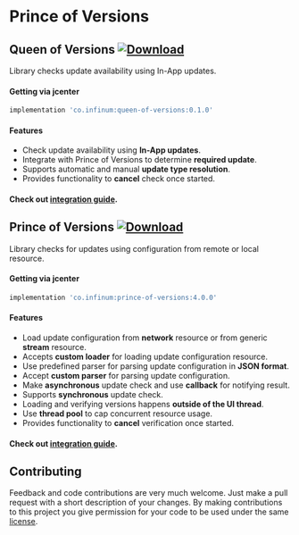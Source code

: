 # Prince of Versions

## Queen of Versions  [![Download](https://api.bintray.com/packages/infinum/android/queen-of-versions/images/download.svg)](https://bintray.com/infinum/android/queen-of-versions/_latestVersion)

Library checks update availability using In-App updates.

#### Getting via jcenter

```groovy
implementation 'co.infinum:queen-of-versions:0.1.0'
```

#### Features

  * Check update availability using **In-App updates**.
  * Integrate with Prince of Versions to determine **required update**.
  * Supports automatic and manual **update type resolution**.
  * Provides functionality to **cancel** check once started.

#### Check out [integration guide](./queen-of-versions/README.md).


## Prince of Versions  [![Download](https://api.bintray.com/packages/infinum/android/prince-of-versions/images/download.svg)](https://bintray.com/infinum/android/prince-of-versions/_latestVersion)

Library checks for updates using configuration from remote or local resource.

#### Getting via jcenter

```groovy
implementation 'co.infinum:prince-of-versions:4.0.0'
```

#### Features

  * Load update configuration from **network** resource or from generic **stream** resource.
  * Accepts **custom loader** for loading update configuration resource.
  * Use predefined parser for parsing update configuration in **JSON format**.
  * Accept **custom parser** for parsing update configuration.
  * Make **asynchronous** update check and use **callback** for notifying result.
  * Supports **synchronous** update check.
  * Loading and verifying versions happens **outside of the UI thread**.
  * Use **thread pool** to cap concurrent resource usage.
  * Provides functionality to **cancel** verification once started.

#### Check out [integration guide](./prince-of-versions/README.md).


## Contributing

Feedback and code contributions are very much welcome. Just make a pull request with a short description of your changes. By making contributions to this project you give permission for your code to be used under the same [license](./LICENCE).
